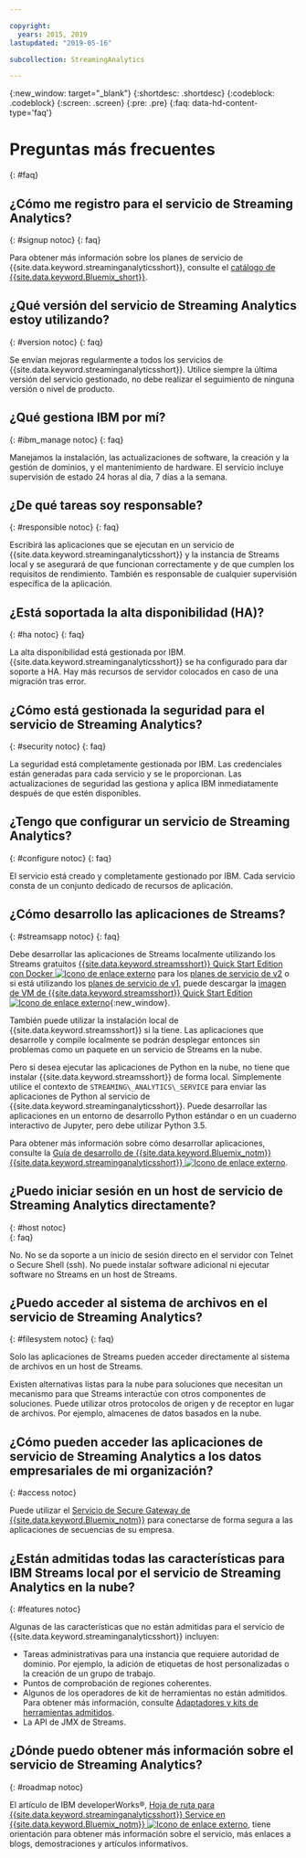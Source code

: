 ```yaml
---

copyright:
  years: 2015, 2019
lastupdated: "2019-05-16"

subcollection: StreamingAnalytics

---
```


<!-- Attribute definitions -->
{:new_window: target="_blank"}
{:shortdesc: .shortdesc}
{:codeblock: .codeblock}
{:screen: .screen}
{:pre: .pre}
{:faq: data-hd-content-type='faq'}

# Preguntas más frecuentes
{: #faq}

## ¿Cómo me registro para el servicio de Streaming Analytics?
{: #signup notoc}
{: faq}  

Para obtener más información sobre los planes de servicio de {{site.data.keyword.streaminganalyticsshort}}, consulte el [catálogo de {{site.data.keyword.Bluemix_short}}](https://{DomainName}/catalog/services/streaming-analytics).

## ¿Qué versión del servicio de Streaming Analytics estoy utilizando?
{: #version notoc}
{: faq}   

Se envían mejoras regularmente a todos los servicios de {{site.data.keyword.streaminganalyticsshort}}. Utilice siempre la última versión del servicio gestionado, no debe realizar el seguimiento de ninguna versión o nivel de producto.

## ¿Qué gestiona IBM por mí?
{: #ibm_manage notoc}
{: faq}   

Manejamos la instalación, las actualizaciones de software, la creación y la gestión de dominios, y el mantenimiento de hardware. El servicio incluye supervisión de estado 24 horas al día, 7 días a la semana.


## ¿De qué tareas soy responsable?  
{: #responsible notoc}
{: faq}

Escribirá las aplicaciones que se ejecutan en un servicio de {{site.data.keyword.streaminganalyticsshort}} y la instancia de Streams local y se asegurará de que funcionan correctamente y de que cumplen los requisitos de rendimiento. También es responsable de cualquier supervisión específica de la aplicación.

## ¿Está soportada la alta disponibilidad (HA)?
{: #ha notoc}
{: faq}

La alta disponibilidad está gestionada por IBM. {{site.data.keyword.streaminganalyticsshort}} se ha configurado para dar soporte a HA. Hay más recursos de servidor colocados en caso de una migración tras error.

## ¿Cómo está gestionada la seguridad para el servicio de Streaming Analytics?
{: #security notoc}
{: faq}   

La seguridad está completamente gestionada por IBM. Las credenciales están generadas para cada servicio y se le proporcionan. Las actualizaciones de seguridad las gestiona y aplica IBM inmediatamente después de que estén disponibles.

## ¿Tengo que configurar un servicio de Streaming Analytics?  
{: #configure notoc}
{: faq}

El servicio está creado y completamente gestionado por IBM. Cada servicio consta de un conjunto dedicado de recursos de aplicación.

## ¿Cómo desarrollo las aplicaciones de Streams?
{: #streamsapp notoc}
{: faq}

Debe desarrollar las aplicaciones de Streams localmente utilizando los Streams gratuitos [{{site.data.keyword.streamsshort}} Quick Start Edition con Docker ![Icono de enlace externo](../../icons/launch-glyph.svg "Icono de enlace externo")](http://ibmstreams.github.io/streamsx.documentation/docs/4.3/qse-install-docker/) para los [planes de servicio de v2](/docs/services/StreamingAnalytics?topic=StreamingAnalytics-service_plans#service_plans) o si está utilizando los [planes de servicio de v1](/docs/services/StreamingAnalytics?topic=StreamingAnalytics-service_plans#service_plans), puede descargar la [imagen de VM de {{site.data.keyword.streamsshort}} Quick Start Edition ![Icono de enlace externo](../../icons/launch-glyph.svg "Icono de enlace externo")](http://ibmstreams.github.io/streamsx.documentation/docs/4.3/qse-intro/){:new_window}.

También puede utilizar la instalación local de {{site.data.keyword.streamsshort}} si la tiene. Las aplicaciones que desarrolle y compile localmente se podrán desplegar entonces sin problemas como un paquete en un servicio de Streams en la nube.

Pero si desea ejecutar las aplicaciones de Python en la nube, no tiene que instalar {{site.data.keyword.streamsshort}} de forma local. Simplemente utilice el contexto de `STREAMING\_ANALYTICS\_SERVICE` para enviar las aplicaciones de Python al servicio de {{site.data.keyword.streaminganalyticsshort}}. Puede desarrollar las aplicaciones en un entorno de desarrollo Python estándar o en un cuaderno interactivo de Jupyter, pero debe utilizar Python 3.5.

Para obtener más información sobre cómo desarrollar aplicaciones, consulte la [Guía de desarrollo de {{site.data.keyword.Bluemix_notm}} {{site.data.keyword.streaminganalyticsshort}} ![Icono de enlace externo](../../icons/launch-glyph.svg "Icono de enlace externo")](https://developer.ibm.com/streamsdev/?p=16589&post_type=doc&preview=1&_ppp=7ad76a418b).

## ¿Puedo iniciar sesión en un host de servicio de Streaming Analytics directamente?
{: #host notoc}  
{: faq}

No. No se da soporte a un inicio de sesión directo en el servidor con Telnet o Secure Shell (ssh). No puede instalar software adicional ni ejecutar software no Streams en un host de Streams.

## ¿Puedo acceder al sistema de archivos en el servicio de Streaming Analytics?
{: #filesystem notoc}
{: faq}   

Solo las aplicaciones de Streams pueden acceder directamente al sistema de archivos en un host de Streams.

Existen alternativas listas para la nube para soluciones que necesitan un mecanismo para que Streams interactúe con otros componentes de soluciones. Puede utilizar otros protocolos de origen y de receptor en lugar de archivos. Por ejemplo, almacenes de datos basados en la nube.

## ¿Cómo pueden acceder las aplicaciones de servicio de Streaming Analytics a los datos empresariales de mi organización?
{: #access notoc}  

Puede utilizar el [Servicio de Secure Gateway de {{site.data.keyword.Bluemix_notm}}](https://{DomainName}/catalog/services/secure-gateway) para conectarse de forma segura a las aplicaciones de secuencias de su empresa.

## ¿Están admitidas todas las características para IBM Streams local por el servicio de Streaming Analytics en la nube?
{: #features notoc}

Algunas de las características que no están admitidas para el servicio de {{site.data.keyword.streaminganalyticsshort}} incluyen:

  - Tareas administrativas para una instancia que requiere autoridad de dominio. Por ejemplo, la adición de etiquetas de host personalizadas o la creación de un grupo de trabajo.
  - Puntos de comprobación de regiones coherentes.
  - Algunos de los operadores de kit de herramientas no están admitidos. Para obtener más información, consulte [Adaptadores y kits de herramientas admitidos](/docs/services/StreamingAnalytics?topic=StreamingAnalytics-compatible_toolkits).
  - La API de JMX de Streams.

## ¿Dónde puedo obtener más información sobre el servicio de Streaming Analytics?
{: #roadmap notoc}

El artículo de IBM developerWorks®, [Hoja de ruta para {{site.data.keyword.streaminganalyticsshort}} Service en {{site.data.keyword.Bluemix_notm}} ![Icono de enlace externo](../../icons/launch-glyph.svg "Icono de enlace externo")](https://developer.ibm.com/streamsdev/docs/roadmap-for-streaming-analytics-service-on-bluemix/), tiene orientación para obtener más información sobre el servicio, más enlaces a blogs, demostraciones y artículos informativos.
